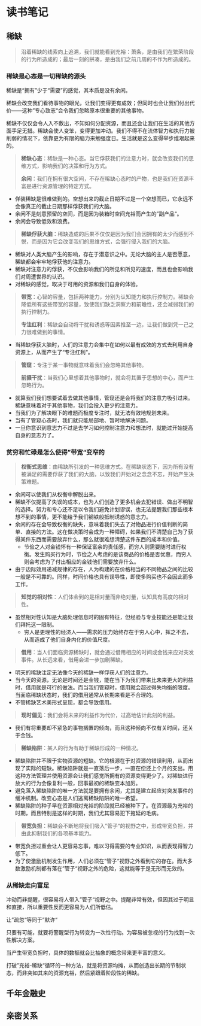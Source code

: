 # 读书笔记

## 稀缺

> 沿着稀缺的线索向上追溯，我们就能看到充裕：萧条，是由我们在繁荣阶段的行为所造成的；最后一刻的拼凑，是由我们之前几周的不作为所造成的。

### 稀缺是心态是一切稀缺的源头

稀缺是“拥有”少于“需要”的感觉，其本质是没有余闲。

稀缺会改变我们看待事物的眼光，让我们变得更有成效；但同时也会让我们付出代价——这种”专心致志“会令我们忽略原本很重要的其他事物。

稀缺不仅仅会令人入不敷出，不知如何分配资源，而且还会让我们在生活的其他方面手足无措。稀缺会使人变笨，变得更加冲动。我们不得不在流体智力和执行力被削弱的情况下，依靠更为有限的脑力来勉强度日。生活就是这么变得举步维艰起来的。

> **稀缺心态**：稀缺是一种心态。当它俘获我们的注意力时，就会改变我们的思维方式，影响我们的决策和行为方式。
>
> **余闲**：我们在拥有很大空间，不存在稀缺心态时的产物，也是我们在资源丰富是进行资源管理的特定方式。

- 佯装稀缺是很难做到的。空想出来的截止日期不过是一个空想而已，它永远不会像真正的截止日期那样俘获我们的大脑。
- 余闲不是刻意预留的空间，而是因为装箱时空间充裕而产生的”副产品“。
- 余闲会导致低效和浪费。

> **稀缺俘获大脑**：稀缺造成的后果不仅仅是因为我们会因拥有的太少而感到不悦，而是因为它会改变我们的思维方式，会强行侵入我们的大脑。

- 稀缺对人类大脑产生的影响，存在于潜意识之中。无论大脑的主人是否愿意，稀缺都会牢牢地俘获他的注意力。
- 稀缺对注意力的俘获，不仅会影响我们的所见和所见的速度，而且也会影响我们对周遭世界的认识。
- 对稀缺的感觉，取决于可用的资源和我们自身的体验。

> **带宽**：心智的容量，包括两种能力，分别为认知能力和执行控制力。稀缺会降低所有这些带宽的容量，致使我们缺乏洞察力和前瞻性，还会减弱我们的执行控制力。
>
> **专注红利**：稀缺会自动将干扰和诱惑等因素推至一边，让我们做到凭一己之力很难做到的事情。

- 当稀缺俘获大脑时，人们的注意力会集中在如何以最有成效的方式去利用自身资源上，从而产生了“专注红利“。

> **管窥**：专注于某一事物就意味着我们会忽略其他事物。
>
> **前摄干扰**：当我们心里想着其他事物时，就会将其置于思想的中心，而产生忽略行为。

- 就算我们我们想要试着去做其他事情，管窥还是会将我们的注意力吸引过来。稀缺意味着对于其他事物，我们会投入更少的注意力。
- 当我们为了解决眼下的难题而极度专注时，就无法有效地规划未来。
- 当有了管窥心态时，我们就只能局部地、暂时地解决问题。
- 一旦你意识到意志力不过是去学习如何控制注意力和想法时，就能过开始提高自身的意志力了。

### 贫穷和忙碌是怎么使得”带宽“变窄的

> **权衡式思维**：由稀缺所引发的一种思维方式。在稀缺状态下，因为所有没有被满足的需要俘获了我们的大脑，以致我们开始对之念念不忘，开始产生决策难题。

- 余闲可以使我们从权衡中解脱出来。
- 稀缺不仅提高了失误的成本，也为人们创造了更多机会去犯错误、做出不明智的选择。努力和专心还不足以令我们避免计划谬误，也无法提醒我们那些根本想不到的事情，更不能给予我们钢铁般抵制诱惑的意志力。
- 余闲的存在会导致权衡的缺失，意味着我们失去了对物品进行价值判断的简单、直接的方法。这在做决策时会成为一种障碍，如果我们不清楚自己为了获得某件东西而需要放弃什么，那么就很难想清楚这件东西的成本和价值。
  - 节俭之人对金钱怀有一种保证富余的责任感，而穷人则需要随时进行权衡。发生购买行为时，节俭之人考虑的是该商品的价格是否优惠，而穷人则会考虑为了付出相应的金钱他们需要放弃什么。
- 由于边际效用递减规律的存在，人为构建的在价格相当的不同物品之间的比较一般是不可靠的。同样，时间价格也具有误导性，即使多购买也不会因此而多工作。

> **知觉的相对性**：人们体会到的是相对量而非绝对量，认知具有高度的相对性。

- 虽然相对性认知是大脑处理信息时的固有特征，但经验与专业技能还是能让我们拜托这一限制。
  - 穷人是更理性的经济人——需求的压力始终存在于穷人心中，挥之不去，从而造成了他们自身内化的价值尺度。

> **借用**：当人们面临资源稀缺时，就会通过借用相应的时间或金钱来应对突发事件。从长远来看，借用会进一步加剧稀缺。

- 明天的稀缺注定无法像今天的稀缺一样俘获人们的注意力。
- 当今天的资源，无论是时间还是金钱，能在当下为我们带来比未来更大的利益时，借用就是可行的做法。而当我们管窥时，借用就会超过得失均衡的限度。当面临稀缺状态时，我们的借用通常从长期来看是不合理的。
- 不管稀缺艺术美形式呈现，都会导致借用。

> **现时偏见**：我们会将未来的利益作为代价，过高地估计此刻的利益。

- 我们有将重要却不紧急的事物搁置的倾向，而且这种倾向不仅有关时间，还关于金钱。

> **稀缺陷阱**：某人的行为有助于稀缺形成的一种情况。

- 稀缺陷阱并不限于实物资源的短缺。它的根源在于对资源的错误利用，从而出现了实际的短缺。稀缺陷阱就是一直落后一步，一直在偿还上个月的支出。用这种方法管理并使用资源会让我们感觉所拥有的资源变得更少了。对稀缺进行放大的行为会像复利一般，回事最初的稀缺变本加厉。
- 避免落入稀缺陷阱的唯一方法就是要拥有余闲，尤其是建立起应对突发事件的缓冲机制。改变心态是人们逃离稀缺陷阱的唯一希望。
- 稀缺陷阱的种子早在资源相对充裕的阶段就已经被种下了。在资源最为充裕的时期，而且特别是这样的时期，我们尤其容易犯下拖延的毛病。

> **带宽负担**：稀缺会不断地将我们吸入”管子“的视野之中，形成带宽负担，并由此抑制我们的各项基本能力。

- 带宽负担过重会让人更容易忘事，难以习得需要的专业知识，从而表现得智力低下。
- 为了使激励机制发生作用，人们必须在”管子“视野之外看到它的存在。而大多数激励机制都有落在”管子“视野之外的危险，这就能等于是无形而无效的。

### 从稀缺走向富足

冲动而非提醒，很容易将人带入”管子“视野之中。提醒非常有效，但因其过于明显和直接，所以重要性反而更容易为人们所低估。

让”疏忽“等同于”默许“

只要有可能，就要将警醒型行为转变为一次性行动。为容易被忽视的行为找到一次性解决方案。

当产生带宽负担时，具体的数额就会比抽象的概念带来更丰富的意义。

打破”充裕-稀缺“循环的一种方法，就是将资源均摊，从而创造出长期的节制状态，而非突如其来的资源充裕，然后紧跟着阶段性的稀缺。

## 千年金融史



## 亲密关系

